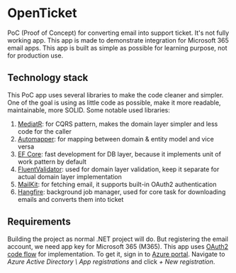 # OpenTicket

PoC (Proof of Concept) for converting email into support ticket. It's not fully working app. This app is made to demonstrate integration for Microsoft 365 email apps. This app is built as simple as possible for learning purpose, not for production use.

## Technology stack

This PoC app uses several libraries to make the code cleaner and simpler. One of the goal is using as little code as possible, make it more readable, maintainable, more SOLID. Some notable used libraries:

1. [MediatR](https://github.com/jbogard/MediatR): for CQRS pattern, makes the domain layer simpler and less code for the caller
2. [Automapper](https://automapper.org/): for mapping between domain & entity model and vice versa
3. [EF Core](https://docs.microsoft.com/en-us/ef/core/): fast development for DB layer, because it implements unit of work pattern by default
4. [FluentValidator](https://fluentvalidation.net/): used for domain layer validation, keep it separate for actual domain layer implementation
5. [MailKit](https://github.com/jstedfast/MailKit): for fetching email, it supports built-in OAuth2 authentication
6. [Hangfire](https://www.hangfire.io/): background job manager, used for core task for downloading emails and converts them into ticket

## Requirements

Building the project as normal .NET project will do. But registering the email account, we need app key for Microsoft 365 (M365). This app uses [OAuth2 code flow](https://docs.microsoft.com/en-us/azure/active-directory/develop/v2-oauth2-auth-code-flow) for implementation. To get it, sign in to [Azure portal](https://portal.azure.com). Navigate to _Azure Active Directory \ App registrations_ and click _+ New registration_.